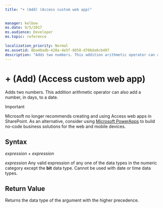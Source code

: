 ```yaml
---
title: "+ (Add) (Access custom web app)"
 
 
manager: kelbow
ms.date: 9/5/2017
ms.audience: Developer
ms.topic: reference
  
localization_priority: Normal
ms.assetid: 8ba40adb-420a-4e5f-8858-d706da6cb497
description: "Adds two numbers. This addition arithmetic operator can also add a number, in days, to a date."
---
```


# + (Add) (Access custom web app)

Adds two numbers. This addition arithmetic operator can also add a number, in days, to a date. 
  
> [!IMPORTANT]
> Microsoft no longer recommends creating and using Access web apps in SharePoint. As an alternative, consider using [Microsoft PowerApps](https://powerapps.microsoft.com/en-us/) to build no-code business solutions for the web and mobile devices. 
  
## Syntax

 *expression*  +  *expression* 
  
 *expression*  Any valid expression of any one of the data types in the numeric category except the **bit** data type. Cannot be used with date or time data types. 
  
## Return Value

Returns the data type of the argument with the higher precedence. 
  

